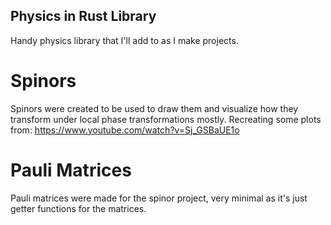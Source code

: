 ## Physics in Rust Library

Handy physics library that I'll add to as I make projects.

# Spinors
Spinors were created to be used to draw them and visualize how they transform under local phase transformations mostly.
Recreating some plots from:
https://www.youtube.com/watch?v=Sj_GSBaUE1o

# Pauli Matrices
Pauli matrices were made for the spinor project, very minimal as it's just getter functions for the matrices.
